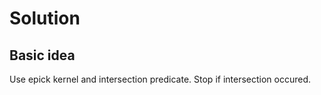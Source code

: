 # Solution

## Basic idea

Use epick kernel and intersection predicate. Stop if intersection occured.
